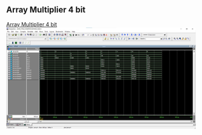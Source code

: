 ## Array Multiplier 4 bit

[Array Multiplier 4 bit](array4.v)
![Array Multiplier 4 bit](array4.jpg)
